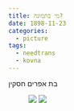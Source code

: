 ```yaml
---
title: מי בתמונה?
date: 1898-11-23
categories:
  - picture
tags:
  - needtrans
  - kovna
---
```


בת אפרים חסקין

<figure class="half">
    <a  href="/haskindocs/assets/images/1898-11-23-kovna-1.jpg">
    <img src="/haskindocs/assets/images/1898-11-23-kovna-1.jpg"></a>
    <a  href="/haskindocs/assets/images/1898-11-23-kovna-2.jpg">
    <img src="/haskindocs/assets/images/1898-11-23-kovna-2.jpg"></a>
</figure>


